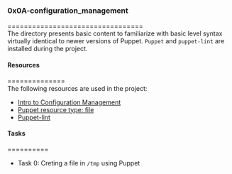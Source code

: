 ### 0x0A-configuration_management     
=================================     
The directory presents basic content to familiarize with basic level syntax virtually identical to newer versions of Puppet. `Puppet` and `puppet-lint` are installed during the project.    

#### Resources    
==============   
The following resources are used in the project:    
* [Intro to Configuration Management](https://www.digitalocean.com/community/tutorials/an-introduction-to-configuration-management)     
* [Puppet resource type: file](https://puppet.com/docs/puppet/5.5/types/file.html)     
* [Puppet-lint](http://puppet-lint.com/)    

#### Tasks   
==========      
*  Task 0: Creting a file in `/tmp` using Puppet     
 
